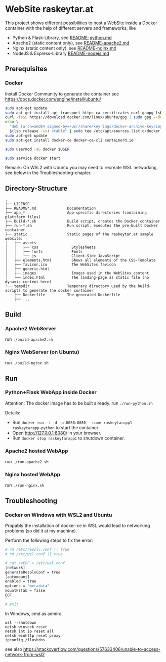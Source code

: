 # WebSite raskeytar.at 

This project shows different possibilities to host a WebSite inside a Docker container 
with the help of different servers and frameworks, like
- Python & Flask-Library, see [README-python.md](README-python.md)
- Apache2 (static content only), see [README-apache2.md](README-apache2.md)
- Nginx (static content only), see [README-nginx.md](README-nginx.md)
- NodeJS & Express-Library [README-nodejs.md](README-nodejs.md)

## Prerequisites

### Docker
Install Docker Community to generate the container
see https://docs.docker.com/engine/install/ubuntu/

```bash
sudo apt-get update
sudo apt-get install apt-transport-https ca-certificates curl gnupg lsb-release
curl -fsSL https://download.docker.com/linux/ubuntu/gpg | sudo gpg --dearmor -o /usr/share/keyrings/docker-archive-keyring.gpg
echo \
  "deb [arch=amd64 signed-by=/usr/share/keyrings/docker-archive-keyring.gpg] https://download.docker.com/linux/ubuntu \
  $(lsb_release -cs) stable" | sudo tee /etc/apt/sources.list.d/docker.list > /dev/null
sudo apt-get update
sudo apt-get install docker-ce docker-ce-cli containerd.io

sudo usermod -aG docker $USER

sudo service docker start
```
Remark: On WSL2 with Ubuntu you may need to recreate WSL networking, see below in the Troubleshooting-chapter.

## Directory-Structure
```
.
├── LICENSE
├── README*.md              Documentation
├── app_*                   App-specific directories (containing plattform files)
├── build-*.sh              Build script, creates the Docker container
├── run-*.sh                Run script, executes the pre-built Docker container
├── static                  Static pages of the raskeytar.at sample website:
│   ├── assets
│   │   ├── css               Stylesheets
│   │   ├── fonts             Fonts
│   │   └── js                Client-Side JavaScript
│   ├── elements.html         Shows all elements of the CSS-Template
│   ├── favicon.ico           The WebSites favicon
│   ├── generic.html
│   ├── images                Images used in the WebSites content
│   └── index.html            The landing-page as static file (no dynamic content here)
└── tempdir                 Temporary directory used by the build-scripts to generate the docker container
    ├── Dockerfile          The generated Dockerfile
    ├── ...
```

## Build

### Apache2 WebServer
run  ```./build-apache2.sh```

### Nginx WebServer (on Ubuntu)
run  ```./build-nginx.sh```

## Run


### Python+Flask WebApp inside Docker
Attention: The docker image has to be built already.
run ```./run-python.sh```

Details:
- Run ```docker run -t -d -p 8080:8080 --name raskeytarapp1 raskeytarapp-python``` to start the container
- Open http://127.0.0.1:8080/ in your browser.
- Run ```docker stop raskeytarapp1``` to shutdown container.

### Apache2 hosted WebApp
run ```./run-apache2.sh```

### Nginx hosted WebApp
run ```./run-nginx.sh```


## Troubleshooting

### Docker on Windows with WSL2 and Ubuntu
Propably the installation of docker-ce in WSL would lead to networking problems (so did it at my machine).

Perform the following steps to fix the error:
```bash
# rm /etc/resolv.conf || true
# rm /etc/wsl.conf || true

# cat <<EOF > /etc/wsl.conf
[network]
generateResolvConf = true
[automount]
enabled = true
options = "metadata"
mountFsTab = false
EOF

# exit
```

In Windows, cmd as admin:
```
wsl --shutdown
netsh winsock reset
netsh int ip reset all
netsh winhttp reset proxy
ipconfig /flushdns
```
see also https://stackoverflow.com/questions/57633406/unable-to-access-network-from-wsl2

